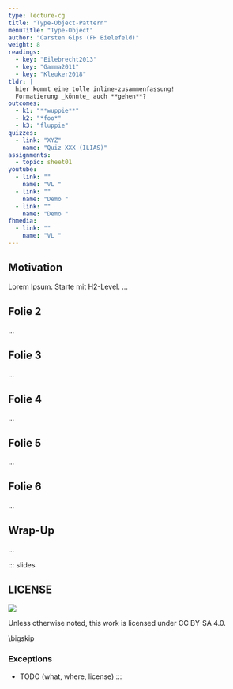 ```yaml
---
type: lecture-cg
title: "Type-Object-Pattern"
menuTitle: "Type-Object"
author: "Carsten Gips (FH Bielefeld)"
weight: 8
readings:
  - key: "Eilebrecht2013"
  - key: "Gamma2011"
  - key: "Kleuker2018"
tldr: |
  hier kommt eine tolle inline-zusammenfassung!
  Formatierung _könnte_ auch **gehen**?
outcomes:
  - k1: "**wuppie**"
  - k2: "*foo*"
  - k3: "fluppie"
quizzes:
  - link: "XYZ"
    name: "Quiz XXX (ILIAS)"
assignments:
  - topic: sheet01
youtube:
  - link: ""
    name: "VL "
  - link: ""
    name: "Demo "
  - link: ""
    name: "Demo "
fhmedia:
  - link: ""
    name: "VL "
---
```



## Motivation
Lorem Ipsum. Starte mit H2-Level.
...

## Folie 2
...

## Folie 3
...

## Folie 4
...

## Folie 5
...

## Folie 6
...

## Wrap-Up
...







<!-- DO NOT REMOVE - THIS IS A LAST SLIDE TO INDICATE THE LICENSE AND POSSIBLE EXCEPTIONS (IMAGES, ...). -->
::: slides
## LICENSE
![](https://licensebuttons.net/l/by-sa/4.0/88x31.png)

Unless otherwise noted, this work is licensed under CC BY-SA 4.0.

\bigskip

### Exceptions
*   TODO (what, where, license)
:::
